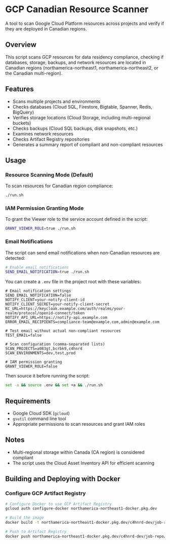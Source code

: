 # GCP Canadian Resource Scanner

A tool to scan Google Cloud Platform resources across projects and verify if they are deployed in Canadian regions.

## Overview

This script scans GCP resources for data residency compliance, checking if databases, storage, backups, and network resources are located in Canadian regions (northamerica-northeast1, northamerica-northeast2, or the Canadian multi-region).

## Features

- Scans multiple projects and environments
- Checks databases (Cloud SQL, Firestore, Bigtable, Spanner, Redis, BigQuery)
- Verifies storage locations (Cloud Storage, including multi-regional buckets)
- Checks backups (Cloud SQL backups, disk snapshots, etc.)
- Examines network resources
- Checks Artifact Registry repositories
- Generates a summary report of compliant and non-compliant resources

## Usage

### Resource Scanning Mode (Default)

To scan resources for Canadian region compliance:

```bash
./run.sh
```

### IAM Permission Granting Mode

To grant the Viewer role to the service account defined in the script:

```bash
GRANT_VIEWER_ROLE=true ./run.sh
```

### Email Notifications

The script can send email notifications when non-Canadian resources are detected:

```bash
# Enable email notifications
SEND_EMAIL_NOTIFICATION=true ./run.sh
```

You can create a `.env` file in the project root with these variables:

```
# Email notification settings
SEND_EMAIL_NOTIFICATION=false
NOTIFY_CLIENT=your-notify-client-id
NOTIFY_CLIENT_SECRET=your-notify-client-secret
KC_URL=https://keycloak.example.com/auth/realms/your-realm/protocol/openid-connect/token
NOTIFY_API_URL=https://notify-api.example.com
ERROR_EMAIL_RECIPIENTS=compliance-team@example.com,admin@example.com

# Test email without actual non-compliant resources
TEST_EMAIL=false

# Scan configuration (comma-separated lists)
SCAN_PROJECTS=a083gt,bcrbk9,c4hnrd
SCAN_ENVIRONMENTS=dev,test,prod

# IAM permission granting
GRANT_VIEWER_ROLE=false
```

Then source it before running the script:
```bash
set -a && source .env && set +a && ./run.sh
```


## Requirements

- Google Cloud SDK (`gcloud`)
- `gsutil` command line tool
- Appropriate permissions to scan resources and grant IAM roles

## Notes

- Multi-regional storage within Canada (CA region) is considered compliant
- The script uses the Cloud Asset Inventory API for efficient scanning

## Building and Deploying with Docker

### Configure GCP Artifact Registry

```bash
# Configure Docker to use GCP Artifact Registry
gcloud auth configure-docker northamerica-northeast1-docker.pkg.dev

# Build the image
docker build -t northamerica-northeast1-docker.pkg.dev/c4hnrd-dev/job-repo/compliance-checker:latest .

# Push to Artifact Registry
docker push northamerica-northeast1-docker.pkg.dev/c4hnrd-dev/job-repo/compliance-checker:latest
```
